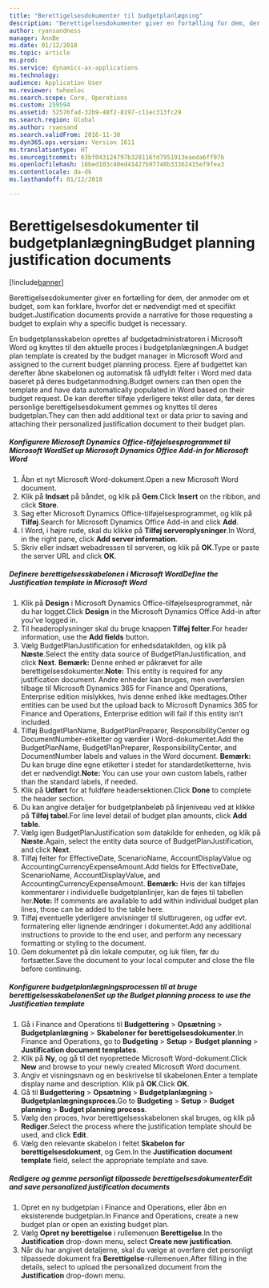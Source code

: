 ```yaml
---
title: "Berettigelsesdokumenter til budgetplanlægning"
description: "Berettigelsesdokumenter giver en fortælling for dem, der anmoder om et budget, som kan forklare, hvorfor det er nødvendigt med et specifikt budget."
author: ryansandness
manager: AnnBe
ms.date: 01/12/2018
ms.topic: article
ms.prod: 
ms.service: dynamics-ax-applications
ms.technology: 
audience: Application User
ms.reviewer: twheeloc
ms.search.scope: Core, Operations
ms.custom: 259594
ms.assetid: 52576fad-32b9-48f2-8197-c11ec313fc29
ms.search.region: Global
ms.author: ryansand
ms.search.validFrom: 2016-11-30
ms.dyn365.ops.version: Version 1611
ms.translationtype: HT
ms.sourcegitcommit: 63bf043124797b328116fd7951913eaeda6ff97b
ms.openlocfilehash: 18bed103c40ed41427b97748b33362415ef9fea3
ms.contentlocale: da-dk
ms.lasthandoff: 01/12/2018

---
```


# <a name="budget-planning-justification-documents"></a><span data-ttu-id="9ffba-103">Berettigelsesdokumenter til budgetplanlægning</span><span class="sxs-lookup"><span data-stu-id="9ffba-103">Budget planning justification documents</span></span>

[!include[banner](../includes/banner.md)]


<span data-ttu-id="9ffba-104">Berettigelsesdokumenter giver en fortælling for dem, der anmoder om et budget, som kan forklare, hvorfor det er nødvendigt med et specifikt budget.</span><span class="sxs-lookup"><span data-stu-id="9ffba-104">Justification documents provide a narrative for those requesting a budget to explain why a specific budget is necessary.</span></span> 

<span data-ttu-id="9ffba-105">En budgetplansskabelon oprettes af budgetadministratoren i Microsoft Word og knyttes til den aktuelle proces i budgetplanlægningen.</span><span class="sxs-lookup"><span data-stu-id="9ffba-105">A budget plan template is created by the budget manager in Microsoft Word and assigned to the current budget planning process.</span></span> <span data-ttu-id="9ffba-106">Ejere af budgettet kan derefter åbne skabelonen og automatisk få udfyldt felter i Word med data baseret på deres budgetanmodning.</span><span class="sxs-lookup"><span data-stu-id="9ffba-106">Budget owners can then open the template and have data automatically populated in Word based on their budget request.</span></span> <span data-ttu-id="9ffba-107">De kan derefter tilføje yderligere tekst eller data, før deres personlige berettigelsesdokument gemmes og knyttes til deres budgetplan.</span><span class="sxs-lookup"><span data-stu-id="9ffba-107">They can then add additional text or data prior to saving and attaching their personalized justification document to their budget plan.</span></span>

##### <a name="set-up-microsoft-dynamics-office-add-in-for-microsoft-word"></a><span data-ttu-id="9ffba-108">Konfigurere Microsoft Dynamics Office-tilføjelsesprogrammet til Microsoft Word</span><span class="sxs-lookup"><span data-stu-id="9ffba-108">Set up Microsoft Dynamics Office Add-in for Microsoft Word</span></span>

1.  <span data-ttu-id="9ffba-109">Åbn et nyt Microsoft Word-dokument.</span><span class="sxs-lookup"><span data-stu-id="9ffba-109">Open a new Microsoft Word document.</span></span>
2.  <span data-ttu-id="9ffba-110">Klik på **Indsæt** på båndet, og klik på **Gem**.</span><span class="sxs-lookup"><span data-stu-id="9ffba-110">Click **Insert** on the ribbon, and click **Store**.</span></span>
3.  <span data-ttu-id="9ffba-111">Søg efter Microsoft Dynamics Office-tilføjelsesprogrammet, og klik på **Tilføj**.</span><span class="sxs-lookup"><span data-stu-id="9ffba-111">Search for Microsoft Dynamics Office Add-in and click **Add**.</span></span>
4.  <span data-ttu-id="9ffba-112">I Word, i højre rude, skal du klikke på **Tilføj serveroplysninger**.</span><span class="sxs-lookup"><span data-stu-id="9ffba-112">In Word, in the right pane, click **Add server information**.</span></span>
5.  <span data-ttu-id="9ffba-113">Skriv eller indsæt webadressen til serveren, og klik på **OK**.</span><span class="sxs-lookup"><span data-stu-id="9ffba-113">Type or paste the server URL and click **OK**.</span></span>

##### <a name="define-the-justification-template-in-microsoft-word"></a><span data-ttu-id="9ffba-114">Definere berettigelsesskabelonen i Microsoft Word</span><span class="sxs-lookup"><span data-stu-id="9ffba-114">Define the Justification template in Microsoft Word</span></span>

1.  <span data-ttu-id="9ffba-115">Klik på **Design** i Microsoft Dynamics Office-tilføjelsesprogrammet, når du har logget.</span><span class="sxs-lookup"><span data-stu-id="9ffba-115">Click **Design** in the Microsoft Dynamics Office Add-in after you’ve logged in.</span></span>
2.  <span data-ttu-id="9ffba-116">Til headeroplysninger skal du bruge knappen **Tilføj felter**.</span><span class="sxs-lookup"><span data-stu-id="9ffba-116">For header information, use the **Add fields** button.</span></span>
3.  <span data-ttu-id="9ffba-117">Vælg BudgetPlanJustification for enhedsdatakilden, og klik på **Næste**.</span><span class="sxs-lookup"><span data-stu-id="9ffba-117">Select the entity data source of BudgetPlanJustification, and click **Next**.</span></span> <span data-ttu-id="9ffba-118">**Bemærk:** Denne enhed er påkrævet for alle berettigelsesdokumenter.</span><span class="sxs-lookup"><span data-stu-id="9ffba-118">**Note:** This entity is required for any justification document.</span></span> <span data-ttu-id="9ffba-119">Andre enheder kan bruges, men overførslen tilbage til Microsoft Dynamics 365 for Finance and Operations, Enterprise edition mislykkes, hvis denne enhed ikke medtages.</span><span class="sxs-lookup"><span data-stu-id="9ffba-119">Other entities can be used but the upload back to Microsoft Dynamics 365 for Finance and Operations, Enterprise edition will fail if this entity isn’t included.</span></span>
4.  <span data-ttu-id="9ffba-120">Tilføj BudgetPlanName, BudgetPlanPreparer, ResponsibilityCenter og DocumentNumber-etiketter og værdier i Word-dokumentet.</span><span class="sxs-lookup"><span data-stu-id="9ffba-120">Add the BudgetPlanName, BudgetPlanPreparer, ResponsibilityCenter, and DocumentNumber labels and values in the Word document.</span></span> <span data-ttu-id="9ffba-121">**Bemærk:** Du kan bruge dine egne etiketter i stedet for standardetiketterne, hvis det er nødvendigt.</span><span class="sxs-lookup"><span data-stu-id="9ffba-121">**Note:** You can use your own custom labels, rather than the standard labels, if needed.</span></span>
5.  <span data-ttu-id="9ffba-122">Klik på **Udført** for at fuldføre headersektionen.</span><span class="sxs-lookup"><span data-stu-id="9ffba-122">Click **Done** to complete the header section.</span></span>
6.  <span data-ttu-id="9ffba-123">Du kan angive detaljer for budgetplanbeløb på linjeniveau ved at klikke på **Tilføj tabel**.</span><span class="sxs-lookup"><span data-stu-id="9ffba-123">For line level detail of budget plan amounts, click **Add table**.</span></span>
7.  <span data-ttu-id="9ffba-124">Vælg igen BudgetPlanJustification som datakilde for enheden, og klik på **Næste**.</span><span class="sxs-lookup"><span data-stu-id="9ffba-124">Again, select the entity data source of BudgetPlanJustification, and click **Next**.</span></span>
8.  <span data-ttu-id="9ffba-125">Tilføj felter for EffectiveDate, ScenarioName, AccountDisplayValue og AccountingCurrencyExpenseAmount.</span><span class="sxs-lookup"><span data-stu-id="9ffba-125">Add fields for EffectiveDate, ScenarioName, AccountDisplayValue, and AccountingCurrencyExpenseAmount.</span></span> <span data-ttu-id="9ffba-126">**Bemærk:** Hvis der kan tilføjes kommentarer i individuelle budgetplanlinjer, kan de føjes til tabellen her.</span><span class="sxs-lookup"><span data-stu-id="9ffba-126">**Note:** If comments are available to add within individual budget plan lines, those can be added to the table here.</span></span>
9.  <span data-ttu-id="9ffba-127">Tilføj eventuelle yderligere anvisninger til slutbrugeren, og udfør evt. formatering eller lignende ændringer i dokumentet.</span><span class="sxs-lookup"><span data-stu-id="9ffba-127">Add any additional instructions to provide to the end user, and perform any necessary formatting or styling to the document.</span></span>
10. <span data-ttu-id="9ffba-128">Gem dokumentet på din lokale computer, og luk filen, før du fortsætter.</span><span class="sxs-lookup"><span data-stu-id="9ffba-128">Save the document to your local computer and close the file before continuing.</span></span>

##### <a name="set-up-the-budget-planning-process-to-use-the-justification-template"></a><span data-ttu-id="9ffba-129">Konfigurere budgetplanlægningsprocessen til at bruge berettigelsesskabelonen</span><span class="sxs-lookup"><span data-stu-id="9ffba-129">Set up the Budget planning process to use the Justification template</span></span>

1.  <span data-ttu-id="9ffba-130">Gå i Finance and Operations til **Budgettering** &gt; **Opsætning** &gt; **Budgetplanlægning** &gt; **Skabeloner for berettigelsesdokumenter**.</span><span class="sxs-lookup"><span data-stu-id="9ffba-130">In Finance and Operations, go to **Budgeting** &gt; **Setup** &gt; **Budget planning** &gt; **Justification document templates**.</span></span>
2.  <span data-ttu-id="9ffba-131">Klik på **Ny**, og gå til det nyoprettede Microsoft Word-dokument.</span><span class="sxs-lookup"><span data-stu-id="9ffba-131">Click **New** and browse to your newly created Microsoft Word document.</span></span>
3.  <span data-ttu-id="9ffba-132">Angiv et visningsnavn og en beskrivelse til skabelonen.</span><span class="sxs-lookup"><span data-stu-id="9ffba-132">Enter a template display name and description.</span></span> <span data-ttu-id="9ffba-133">Klik på **OK**.</span><span class="sxs-lookup"><span data-stu-id="9ffba-133">Click **OK**.</span></span>
4.  <span data-ttu-id="9ffba-134">Gå til **Budgettering** &gt; **Opsætning** &gt; **Budgetplanlægning** &gt; **Budgetplanlægningsproces**.</span><span class="sxs-lookup"><span data-stu-id="9ffba-134">Go to **Budgeting** &gt; **Setup** &gt; **Budget** **planning** &gt; **Budget planning process**.</span></span>
5.  <span data-ttu-id="9ffba-135">Vælg den proces, hvor berettigelsesskabelonen skal bruges, og klik på **Rediger**.</span><span class="sxs-lookup"><span data-stu-id="9ffba-135">Select the process where the justification template should be used, and click **Edit**.</span></span>
6.  <span data-ttu-id="9ffba-136">Vælg den relevante skabelon i feltet **Skabelon for berettigelsesdokument**, og Gem.</span><span class="sxs-lookup"><span data-stu-id="9ffba-136">In the **Justification document template** field, select the appropriate template and save.</span></span>

##### <a name="edit-and-save-personalized-justification-documents"></a><span data-ttu-id="9ffba-137">Redigere og gemme personligt tilpassede berettigelsesdokumenter</span><span class="sxs-lookup"><span data-stu-id="9ffba-137">Edit and save personalized justification documents</span></span>

1.  <span data-ttu-id="9ffba-138">Opret en ny budgetplan i Finance and Operations, eller åbn en eksisterende budgetplan.</span><span class="sxs-lookup"><span data-stu-id="9ffba-138">In Finance and Operations, create a new budget plan or open an existing budget plan.</span></span>
2.  <span data-ttu-id="9ffba-139">Vælg **Opret ny berettigelse** i rullemenuen **Berettigelse**.</span><span class="sxs-lookup"><span data-stu-id="9ffba-139">In the **Justification** drop-down menu, select **Create new justification**.</span></span>
3.  <span data-ttu-id="9ffba-140">Når du har angivet detaljerne, skal du vælge at overføre det personligt tilpassede dokument fra **Berettigelse**-rullemenuen.</span><span class="sxs-lookup"><span data-stu-id="9ffba-140">After filling in the details, select to upload the personalized document from the **Justification** drop-down menu.</span></span>





